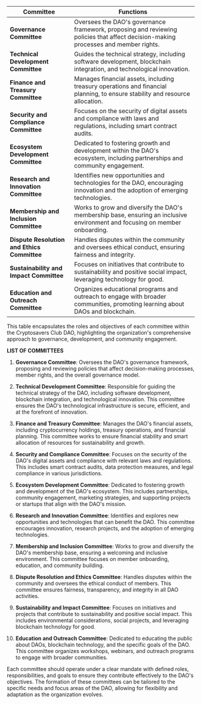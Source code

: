 
| **Committee**                    | **Functions**                                                                                                                     |
|----------------------------------|-----------------------------------------------------------------------------------------------------------------------------------|
| **Governance Committee**         | Oversees the DAO's governance framework, proposing and reviewing policies that affect decision-making processes and member rights. |
| **Technical Development Committee** | Guides the technical strategy, including software development, blockchain integration, and technological innovation.               |
| **Finance and Treasury Committee** | Manages financial assets, including treasury operations and financial planning, to ensure stability and resource allocation.      |
| **Security and Compliance Committee** | Focuses on the security of digital assets and compliance with laws and regulations, including smart contract audits.              |
| **Ecosystem Development Committee** | Dedicated to fostering growth and development within the DAO's ecosystem, including partnerships and community engagement.        |
| **Research and Innovation Committee** | Identifies new opportunities and technologies for the DAO, encouraging innovation and the adoption of emerging technologies.      |
| **Membership and Inclusion Committee** | Works to grow and diversify the DAO's membership base, ensuring an inclusive environment and focusing on member onboarding.       |
| **Dispute Resolution and Ethics Committee** | Handles disputes within the community and oversees ethical conduct, ensuring fairness and integrity.                             |
| **Sustainability and Impact Committee** | Focuses on initiatives that contribute to sustainability and positive social impact, leveraging technology for good.              |
| **Education and Outreach Committee** | Organizes educational programs and outreach to engage with broader communities, promoting learning about DAOs and blockchain.     |

This table encapsulates the roles and objectives of each committee within the Cryptosavers Club DAO, highlighting the organization's comprehensive approach to governance, development, and community engagement.

**LIST OF COMMITTEES**

1. **Governance Committee**: Oversees the DAO's governance framework, proposing and reviewing policies that affect decision-making processes, member rights, and the overall governance model.

2. **Technical Development Committee**: Responsible for guiding the technical strategy of the DAO, including software development, blockchain integration, and technological innovation. This committee ensures the DAO's technological infrastructure is secure, efficient, and at the forefront of innovation.

3. **Finance and Treasury Committee**: Manages the DAO's financial assets, including cryptocurrency holdings, treasury operations, and financial planning. This committee works to ensure financial stability and smart allocation of resources for sustainability and growth.

4. **Security and Compliance Committee**: Focuses on the security of the DAO's digital assets and compliance with relevant laws and regulations. This includes smart contract audits, data protection measures, and legal compliance in various jurisdictions.

5. **Ecosystem Development Committee**: Dedicated to fostering growth and development of the DAO's ecosystem. This includes partnerships, community engagement, marketing strategies, and supporting projects or startups that align with the DAO's mission.

6. **Research and Innovation Committee**: Identifies and explores new opportunities and technologies that can benefit the DAO. This committee encourages innovation, research projects, and the adoption of emerging technologies.

7. **Membership and Inclusion Committee**: Works to grow and diversify the DAO's membership base, ensuring a welcoming and inclusive environment. This committee focuses on member onboarding, education, and community building.

8. **Dispute Resolution and Ethics Committee**: Handles disputes within the community and oversees the ethical conduct of members. This committee ensures fairness, transparency, and integrity in all DAO activities.

9. **Sustainability and Impact Committee**: Focuses on initiatives and projects that contribute to sustainability and positive social impact. This includes environmental considerations, social projects, and leveraging blockchain technology for good.

10. **Education and Outreach Committee**: Dedicated to educating the public about DAOs, blockchain technology, and the specific goals of the DAO. This committee organizes workshops, webinars, and outreach programs to engage with broader communities.

Each committee should operate under a clear mandate with defined roles, responsibilities, and goals to ensure they contribute effectively to the DAO's objectives. The formation of these committees can be tailored to the specific needs and focus areas of the DAO, allowing for flexibility and adaptation as the organization evolves.
